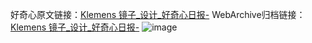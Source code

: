 好奇心原文链接：[Klemens 镜子_设计_好奇心日报-](https://www.qdaily.com/articles/2632.html)
WebArchive归档链接：[Klemens 镜子_设计_好奇心日报-](http://web.archive.org/web/20190623151252/https://www.qdaily.com/articles/2632.html)
![image](http://ww3.sinaimg.cn/large/007d5XDply1g3v6cdu1y0j30u0373wof)